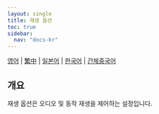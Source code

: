 ```yaml
---
layout: single
title: 재생 옵션
toc: true
sidebar:
  nav: "docs-kr"
---
```

[영어](/dancexr/features/playback_options) | [繁中](/tw/dancexr/features/playback_options) | [일본어](/jp/dancexr/features/playback_options) | [한국어](/kr/dancexr/features/playback_options) | [간체중국어](/zh/dancexr/features/playback_options)


## 개요
재생 옵션은 오디오 및 동작 재생을 제어하는 설정입니다.